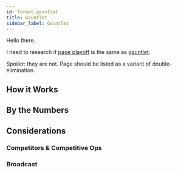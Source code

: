```yaml
---
id: format-gauntlet
title: Gauntlet
sidebar_label: Gauntlet
---
```


Hello there.

I need to research if [page playoff](https://en.wikipedia.org/wiki/Page_playoff_system) is the same as [gauntlet](https://help.toornament.com/structures/introducing-the-gauntlet).

Spoiler: they are not.
Page should be listed as a variant of double-elimination.

## How it Works

## By the Numbers

## Considerations

### Competitors & Competitive Ops

### Broadcast
